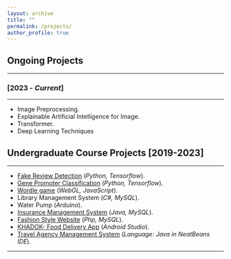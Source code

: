 ```yaml
---
layout: archive
title: ""
permalink: /projects/
author_profile: true
---
```


## Ongoing Projects
----------------

### [2023 - *Current*]
-----------
* Image Preprocessing.
* Explainable Artificial Intelligence for Image.
* Transformer.
* Deep Learning Techniques

## Undergraduate Course Projects [2019-2023]
----------------
* [Fake Review Detection](https://github.com/TanzinaTaher/FakeReviewDetection) (*Python, Tensorflow*).
* [Gene Promoter Classification](https://github.com/TanzinaTaher/GenePromoterClassification) (*Python, Tensorflow*).
* [Wordle game](https://github.com/TanzinaTaher/Wordle-Game) (*WebGL, JavaScript*).
* Library Management System (*C#, MySQL*).
* Water Pump (*Arduino*).
* [Insurance Management System](https://github.com/TanzinaTaher/InsuranceManagement) (*Java, MySQL*).
* [Fashion Style Website](https://github.com/TanzinaTaher/FasionStyle-OnlineShoppingWebsite) (*Php, MySQL*).
* [KHADOK- Food Delivery App](https://github.com/TanzinaTaher/Khadok-FoodDeliveryApp) (*Android Studio*).
* [Travel Agency Management System](https://github.com/TanzinaTaher/TravelAgency) (*Language: Java in NeatBeans IDE*).

__________________________________________________

